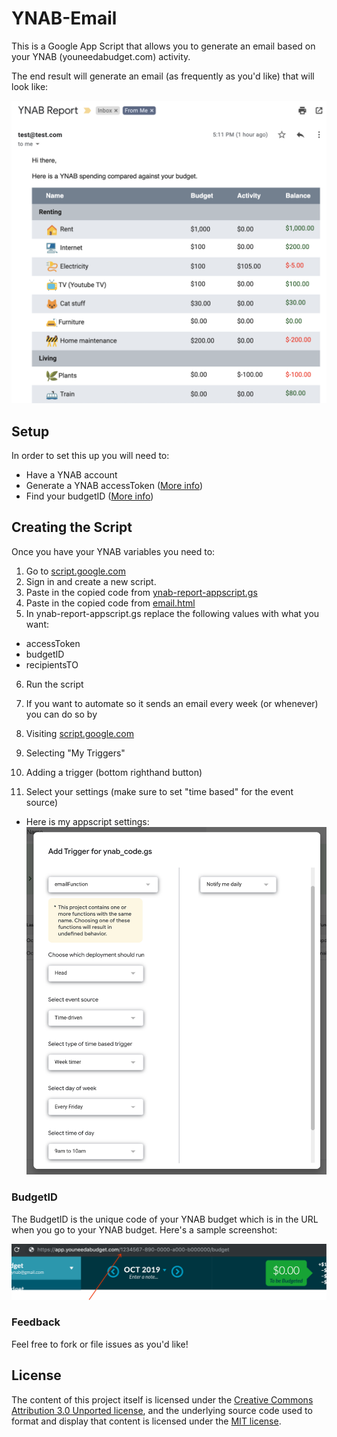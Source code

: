 # YNAB-Email

This is a Google App Script that allows you to generate an email based on your YNAB (youneedabudget.com) activity.

The end result will generate an email (as frequently as you'd like) that will look like:

![screenshot of url text](images/sample-screenshot-email.png)


## Setup

In order to set this up you will need to:

* Have a YNAB account
* Generate a YNAB accessToken ([More info](https://api.youneedabudget.com/#personal-access-tokens))
* Find your budgetID ([More info](#budgetID))

## Creating the Script

Once you have your YNAB variables you need to:

1. Go to [script.google.com](http://script.google.com/)
2. Sign in and create a new script.
3. Paste in the copied code from [ynab-report-appscript.gs](scr/ynab-report-appscript.gs)
4. Paste in the copied code from [email.html](src/email.html)
5. In ynab-report-appscript.gs replace the following values with what you want:
  + accessToken
  + budgetID
  + recipientsTO
6. Run the script

7. If you want to automate so it sends an email every week (or whenever) you can do so by
  1. Visiting [script.google.com](http://script.google.com/)
  2. Selecting "My Triggers"
  3. Adding a trigger (bottom righthand button)
  4. Select your settings (make sure to set "time based" for the event source)
  + Here is my appscript settings:
  ![screenshot of appscript settings](images/appscript-trigger-settings.png?raw=true "Title")


### BudgetID
The BudgetID is the unique code of your YNAB budget which is in the URL when you go to your YNAB budget. Here's a sample screenshot:

![screenshot of url text](images/budgetID.png?raw=true "Title")

### Feedback
Feel free to fork or file issues as you'd like!

## License

The content of this project itself is licensed under the [Creative Commons Attribution 3.0 Unported license](https://creativecommons.org/licenses/by/3.0/), and the underlying source code used to format and display that content is licensed under the [MIT license](LICENSE.md).
